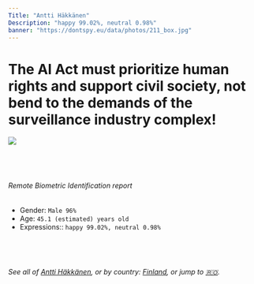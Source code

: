 ```yaml
---
Title: "Antti Häkkänen"
Description: "happy 99.02%, neutral 0.98%"
banner: "https://dontspy.eu/data/photos/211_box.jpg"
---
```


# The AI Act must prioritize human rights and support civil society, not bend to the demands of the surveillance industry complex!

<link rel="stylesheet" type="text/css" href="/css/blog.css" />

<div class="is-fake" hidden>

_This image is **clearly fake**_, yet we [continue to collect them because the AI Act negotiations](/blog/why-deepfake/) are heading in a direction that will only make people's lives more complicated. For a more in-depth explanation, read: [Double threat: why losing the battle against Face Biometrics would fuel the proliferation of deepfakes](/blog/the-dual-threat-how-losing-the-biometric-battle-fuels-deepfake-proliferation/).


</div>

<!-- <img src="https://dontspy.eu/data/photos/54_box.jpg" /> -->
<img src="https://dontspy.eu/data/photos/211_box.jpg" />

## <br>

###### Remote Biometric Identification report

* <span class="label">Gender:</span> `Male 96%`
* <span class="label">Age:</span> `45.1 (estimated) years old`
* <span class="label">Expressions::</span> `happy 99.02%, neutral 0.98%`

## <br>

###### See all of [Antti Häkkänen](/policymaker#Antti%20H%C3%A4kk%C3%A4nen), or by country: [Finland](/country#Finland), or jump to [🇷🇴](/x/129).

## <br>
